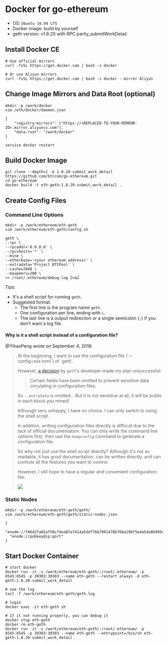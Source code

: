 Docker for go-ethereum
============================

* OS: `Ubuntu 16.04 LTS`
* Docker image: build by yourself
* geth version: v1.8.20 with RPC parity_submitWorkDetail

## Install Docker CE

```
# Use official mirrors
curl -fsSL https://get.docker.com | bash -s docker

# Or use Aliyun mirrors
curl -fsSL https://get.docker.com | bash -s docker --mirror Aliyun
```

## Change Image Mirrors and Data Root (optional)

```
mkdir -p /work/docker
vim /eth/docker/daemon.json
```

```
{
    "registry-mirrors": ["https://<REPLACED-TO-YOUR-MIRROR-ID>.mirror.aliyuncs.com"],
    "data-root": "/work/docker"
}
```

```
service docker restart
```

## Build Docker Image

```
git clone --depth=1 -b 1.8.20-submit_work_detail https://github.com/btccom/go-ethereum.git
cd go-ethereum
docker build -t eth-geth:1.8.20-submit_work_detail .
```

## Create Config Files

### Command Line Options

```
mkdir -p /work/ethereum/eth-geth
vim /work/ethereum/eth-geth/config.sh
```

```
geth \
--rpc \
--rpcaddr='0.0.0.0' \
--rpcvhosts='*' \
--mine \
--etherbase='<your ethereum address>' \
--extradata='Project BTCPool' \
--cache=2048 \
--maxpeers=200 \
>> /root/.ethereum/debug.log 2>&1
```

Tips:
* It's a shell script for running `geth`.
* Suggested format:
  - The first line is the program name `geth`.
  - One configuration per line, ending with `\`.
  - The last line is a output redirection or a single semicolon (`;`) if you don't want a log file.

#### Why is it a shell script instead of a configuration file?

@YihaoPeng wrote on September 4, 2018:

<blockquote>
At the beginning, I want to use the configuration file (`--config=xxx.toml`) of `geth`.

However, [a decision](https://blog.ethereum.org/2017/04/14/geth-1-6-puppeth-master/) by `geth`'s developer made my plan unsuccessful:
> Certain fields have been omitted to prevent sensitive data circulating in configuration files.

So `--extradata` is omitted... But it is not sensitive at all, it will be public in each block you mined!

Although very unhappy, I have no choice. I can only switch to using the shell script.

In addition, writing configuration files directly is difficult due to the lack of official documentation.
You can only write the command line options first, then use the `dumpconfig` command to generate a configuration file.

So why not just use the shell script directly? Although it's not so readable, it has good documentation,
can be written directly, and can controls all the features you want to control.

However, I still hope to have a regular and convenient configuration file.

![](https://cloud.githubusercontent.com/assets/824194/20584597/69ca597c-b1b1-11e6-9461-4bbd1f88a211.jpeg)
</blockquote>

### Static Nodes

```
mkdir -p /work/ethereum/eth-geth/geth/
vim /work/ethereum/eth-geth/geth/static-nodes.json
```

```
[
  "enode://f4642fa65af50cfdea8fa7414a5def7bb7991478b768e296f5e4a54e8b995de102e0ceae2e826f293c481b5325f89be6d207b003382e18a8ecba66fbaf6416c0@33.4.2.1:30303",
  "enode://pubkey@ip:port"
]
```

## Start Docker Container

```
# start docker
docker run -it -v /work/ethereum/eth-geth/:/root/.ethereum/ -p 8545:8545 -p 30303:30303 --name eth-geth --restart always -d eth-geth:1.8.20-submit_work_detail

# see the log
tail -f /work/ethereum/eth-geth/geth.log

# login
docker exec -it eth-geth sh

# If it not running properly, you can debug it
docker stop eth-geth
docker rm eth-geth
docker run -it -v /work/ethereum/eth-geth/:/root/.ethereum/ -p 8545:8545 -p 30303:30303 --name eth-geth --entrypoint=/bin/sh eth-geth:1.8.20-submit_work_detail
```
